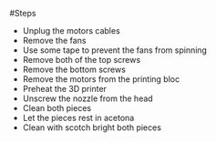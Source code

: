 #Steps
* Unplug the motors cables
* Remove the fans
* Use some tape to prevent the fans from spinning
* Remove both of the top screws
* Remove the bottom screws
* Remove the motors from the printing bloc
* Preheat the 3D printer
* Unscrew the nozzle from the head
* Clean both pieces
* Let the pieces rest in acetona
* Clean with scotch bright both pieces